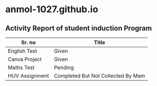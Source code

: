 # anmol-1027.github.io
## Activity Report of student induction Program ##

| Sr. no | Title |
| ----------- | ----------- |
| English Test  | Given |
| Canva Project | Given |
| Maths Test  | Pending |
| HUV Assignment | Completed But Not Collected By Mam|
